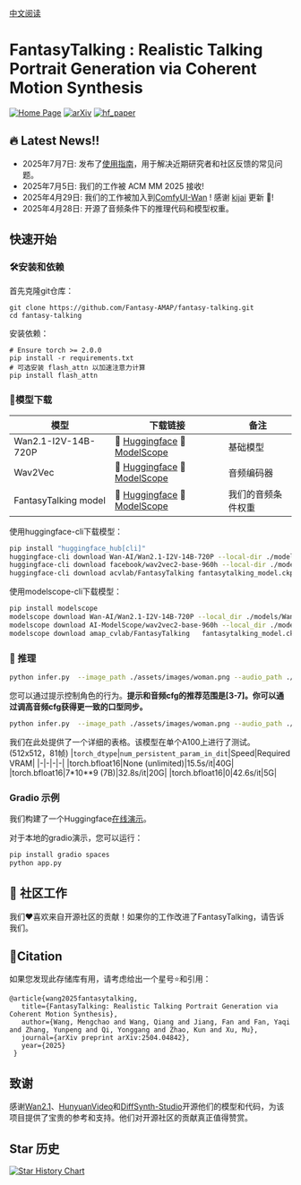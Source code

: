 [中文阅读](./README_zh.md)
# FantasyTalking : Realistic Talking Portrait Generation via Coherent Motion Synthesis

[![Home Page](https://img.shields.io/badge/Project-FantasyTalking-blue.svg)](https://fantasy-amap.github.io/fantasy-talking/)
[![arXiv](https://img.shields.io/badge/Arxiv-2504.04842-b31b1b.svg?logo=arXiv)](https://arxiv.org/abs/2504.04842)
[![hf_paper](https://img.shields.io/badge/🤗-FantasyTalking-red.svg)](https://huggingface.co/acvlab/FantasyTalking)

## 🔥 Latest News!!
* 2025年7月7日: 发布了[使用指南](./docs/tips_zh.md)，用于解决近期研究者和社区反馈的常见问题。
* 2025年7月5日: 我们的工作被 ACM MM 2025 接收!
* 2025年4月29日: 我们的工作被加入到[ComfyUI-Wan](https://github.com/kijai/ComfyUI-WanVideoWrapper) ! 感谢 [kijai](https://github.com/kijai) 更新 👏!
* 2025年4月28日: 开源了音频条件下的推理代码和模型权重。


## 快速开始
### 🛠️安装和依赖

首先克隆git仓库：

```
git clone https://github.com/Fantasy-AMAP/fantasy-talking.git
cd fantasy-talking
```

安装依赖：
```
# Ensure torch >= 2.0.0
pip install -r requirements.txt
# 可选安装 flash_attn 以加速注意力计算
pip install flash_attn
```

### 🧱模型下载
| 模型        |                       下载链接                                          |    备注                      |
| --------------|-------------------------------------------------------------------------------|-------------------------------|
| Wan2.1-I2V-14B-720P  |      🤗 [Huggingface](https://huggingface.co/Wan-AI/Wan2.1-I2V-14B-720P)    🤖 [ModelScope](https://www.modelscope.cn/models/Wan-AI/Wan2.1-I2V-14B-720P)     | 基础模型
| Wav2Vec |      🤗 [Huggingface](https://huggingface.co/facebook/wav2vec2-base-960h)    🤖 [ModelScope](https://modelscope.cn/models/AI-ModelScope/wav2vec2-base-960h)      | 音频编码器
| FantasyTalking model      |      🤗 [Huggingface](https://huggingface.co/acvlab/FantasyTalking/)     🤖 [ModelScope](https://www.modelscope.cn/models/amap_cvlab/FantasyTalking/)         | 我们的音频条件权重

使用huggingface-cli下载模型：
``` sh
pip install "huggingface_hub[cli]"
huggingface-cli download Wan-AI/Wan2.1-I2V-14B-720P --local-dir ./models/Wan2.1-I2V-14B-720P
huggingface-cli download facebook/wav2vec2-base-960h --local-dir ./models/wav2vec2-base-960h
huggingface-cli download acvlab/FantasyTalking fantasytalking_model.ckpt --local-dir ./models
```

使用modelscope-cli下载模型：
``` sh
pip install modelscope
modelscope download Wan-AI/Wan2.1-I2V-14B-720P --local_dir ./models/Wan2.1-I2V-14B-720P
modelscope download AI-ModelScope/wav2vec2-base-960h --local_dir ./models/wav2vec2-base-960h
modelscope download amap_cvlab/FantasyTalking   fantasytalking_model.ckpt  --local_dir ./models
```

### 🔑 推理
``` sh
python infer.py  --image_path ./assets/images/woman.png --audio_path ./assets/audios/woman.wav
```
您可以通过提示控制角色的行为。**提示和音频cfg的推荐范围是[3-7]。你可以通过调高音频cfg获得更一致的口型同步。**
``` sh
python infer.py  --image_path ./assets/images/woman.png --audio_path ./assets/audios/woman.wav --prompt "The person is speaking enthusiastically, with their hands continuously waving." --prompt_cfg_scale 5.0 --audio_cfg_scale 5.0
```

我们在此处提供了一个详细的表格。该模型在单个A100上进行了测试。(512x512，81帧)
|`torch_dtype`|`num_persistent_param_in_dit`|Speed|Required VRAM|
|-|-|-|-|
|torch.bfloat16|None (unlimited)|15.5s/it|40G|
|torch.bfloat16|7*10**9 (7B)|32.8s/it|20G|
|torch.bfloat16|0|42.6s/it|5G|

### Gradio 示例
我们构建了一个Huggingface[在线演示](https://huggingface.co/spaces/acvlab/FantasyTalking)。

对于本地的gradio演示，您可以运行：
``` sh
pip install gradio spaces
python app.py
```

## 🧩 社区工作
我们❤️喜欢来自开源社区的贡献！如果你的工作改进了FantasyTalking，请告诉我们。

## 🔗Citation
如果您发现此存储库有用，请考虑给出一个星号⭐和引用：
```
@article{wang2025fantasytalking,
   title={FantasyTalking: Realistic Talking Portrait Generation via Coherent Motion Synthesis},
   author={Wang, Mengchao and Wang, Qiang and Jiang, Fan and Fan, Yaqi and Zhang, Yunpeng and Qi, Yonggang and Zhao, Kun and Xu, Mu},
   journal={arXiv preprint arXiv:2504.04842},
   year={2025}
 }
```

## 致谢
感谢[Wan2.1](https://github.com/Wan-Video/Wan2.1)、[HunyuanVideo](https://github.com/Tencent/HunyuanVideo)和[DiffSynth-Studio](https://github.com/modelscope/DiffSynth-Studio)开源他们的模型和代码，为该项目提供了宝贵的参考和支持。他们对开源社区的贡献真正值得赞赏。

## Star 历史

[![Star History Chart](https://api.star-history.com/svg?repos=Fantasy-AMAP/fantasy-talking&type=Date)](https://www.star-history.com/#Fantasy-AMAP/fantasy-talking&Date)
